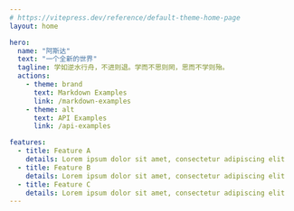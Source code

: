 ```yaml
---
# https://vitepress.dev/reference/default-theme-home-page
layout: home

hero:
  name: "阿斯达"
  text: "一个全新的世界"
  tagline: 学如逆水行舟，不进则退。学而不思则罔，思而不学则殆。
  actions:
    - theme: brand
      text: Markdown Examples
      link: /markdown-examples
    - theme: alt
      text: API Examples
      link: /api-examples

features:
  - title: Feature A
    details: Lorem ipsum dolor sit amet, consectetur adipiscing elit
  - title: Feature B
    details: Lorem ipsum dolor sit amet, consectetur adipiscing elit
  - title: Feature C
    details: Lorem ipsum dolor sit amet, consectetur adipiscing elit
---
```

